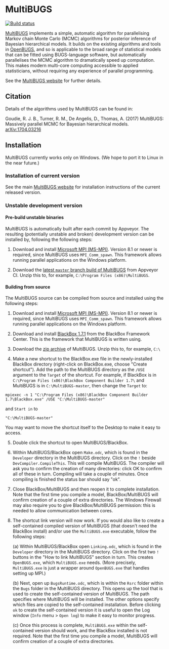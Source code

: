 # MultiBUGS

[![Build status](https://ci.appveyor.com/api/projects/status/9ewgftojuttkn9jg/branch/master?svg=true)](https://ci.appveyor.com/project/MultiBUGS/multibugs/branch/master)

[MultiBUGS](https://www.multibugs.org) implements a simple, automatic algorithm for parallelising Markov chain Monte Carlo (MCMC) algorithms for posterior inference of Bayesian hierarchical models. It builds on the existing algorithms and tools in [OpenBUGS](http://www.openbugs.net/), and so is applicable to the broad range of statistical models that can be fitted using BUGS-language software, but automatically parallelises the MCMC algorithm to dramatically speed up computation. This makes modern multi-core computing accessible to applied statisticians, without requiring any experience of parallel programming.

See the [MultiBUGS website](https://www.multibugs.org) for further details.

## Citation

Details of the algorithms used by MultiBUGS can be found in:

Goudie, R. J. B., Turner, R. M., De Angelis, D., Thomas, A. (2017) MultiBUGS: Massively parallel MCMC for Bayesian hierarchical models. [arXiv:1704.03216](https://arxiv.org/abs/1704.03216)

## Installation

MultiBUGS currently works only on Windows. (We hope to port it to Linux in the near future.)

### Installation of current version

See the main [MultiBUGS website](https://www.multibugs.org) for installation instructions of the current released version.

### Unstable development version

#### Pre-build unstable binaries
MultiBUGS is automatically built after each commit by Appveyor. The resulting (potentially unstable and broken) development version can be installed by, following the following steps:

1. Download and install [Microsoft MPI (MS-MPI)](https://msdn.microsoft.com/en-us/library/bb524831(v=vs.85).aspx). Version 8.1 or newer is required, since MultiBUGS uses `MPI_Comm_spawn`. This framework allows running parallel applications on the Windows platform.

2. Download the [latest `master` branch build of MultiBUGS](https://ci.appveyor.com/api/projects/MultiBUGS/MultiBUGS/artifacts/MultiBUGS.zip?branch=master) from Appveyor CI. Unzip this to, for example, `C:\Program Files (x86)\MultiBUGS`.

#### Building from source
The MultiBUGS source can be compiled from source and installed using the following steps:

1. Download and install [Microsoft MPI (MS-MPI)](https://msdn.microsoft.com/en-us/library/bb524831(v=vs.85).aspx). Version 8.1 or newer is required, since MultiBUGS uses `MPI_Comm_spawn`. This framework allows running parallel applications on the Windows platform.

2. Download and install [BlackBox 1.7.1](http://blackboxframework.org/index.php?cID=goto-download-page,en-us) from the BlackBox Framework Center. This is the framework that MultiBUGS is written using.

3. Download the [zip archive](https://github.com/MultiBUGS/MultiBUGS/archive/master.zip) of MultiBUGS. Unzip this to, for example, `C:\`

4. Make a new shortcut to the BlackBox.exe file in the newly-installed BlackBox directory (right-click on BlackBox.exe, choose "Create shortcut"). Add the path to the MultiBUGS directory as the `/USE` argument to the `Target` of the shortcut. For example, if BlackBox  is in `C:\Program Files (x86)\BlackBox Component Builder 1.7\` and MultiBUGS is in `C:\MultiBUGS-master`, then change the `Target` to:

```
mpiexec -n 1 "C:\Program Files (x86)\BlackBox Component Builder 1.7\BlackBox.exe" /USE "C:\MultiBUGS-master"
```

and `Start in` to

```
"C:\MultiBUGS-master"
```

You may want to move the shortcut itself to the Desktop to make it easy to access.

5. Double click the shortcut to open MultiBUGS/BlackBox.

6. Within MultiBUGS/BlackBox open `Make.odc`, which is found in the `Developer` directory in the MultiBUGS directory. Click on the `!` beside `DevCompiler.CompileThis`. This will compile MultiBUGS. The compiler will ask you to confirm the creation of many directories: click OK to confirm all of these in turn. Compiling will take a couple of minutes. Once compiling is finished the status bar should say "ok".

7. Close BlackBox/MultiBUGS and then reopen it to complete installation. Note that the first time you compile a model, BlackBox/MultiBUGS will confirm creation of a couple of extra directories. The Windows Firewall may also require you to give BlackBox/MultiBUGS permission: this is needed to allow communication between cores.

8. The shortcut link version will now work. If you would also like to create a self-contained compiled version of MultiBUGS (that doesn't need the BlackBox install) and/or use the `MultiBUGS.exe` executable, follow the following steps:

   (a) Within MultiBUGS/BlackBox open `Linking.odc`, which is found in the `Developer` directory in the MultiBUGS directory. Click on the first two `!` buttons in the "How to link MultiBUGS" section in turn. This creates `OpenBUGS.exe`, which `MultiBUGS.exe` needs. (More precisely, `MultiBUGS.exe` is just a wrapper around `OpenBUGS.exe` that handles setting up MPI.)

   (b) Next, open up `BugsRuntime.odc`, which is within the `Rsrc` folder within the `Bugs` folder in the MultiBUGS directory. This opens up the tool that is used to create the self-contained version of MultiBUGS. The path specifies where MultiBUGS will be installed. The other options specify which files are copied to the self-contained installation. Before clicking `ok` to create the self-contained version it is useful to open the Log window (`Info` menu > `Open log`) to make it easy to monitor progress.

   (c) Once this process is complete, `MultiBUGS.exe` within the self-contained version should work, and the BlackBox installed is not required. Note that the first time you compile a model, MultiBUGS will confirm creation of a couple of extra directories. 
